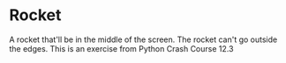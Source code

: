 # Rocket
A rocket that'll be in the middle of the screen. The rocket can't go outside the edges. This is an exercise from Python Crash Course 12.3
